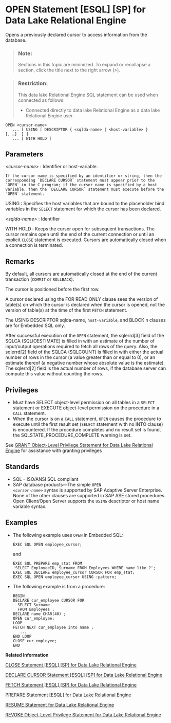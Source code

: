 <!-- loioa6215ada84f2101596dfe103bbef22a4 -->

# OPEN Statement \[ESQL\] \[SP\] for Data Lake Relational Engine

Opens a previously declared cursor to access information from the database.



> ### Note:  
> Sections in this topic are minimized. To expand or recollapse a section, click the title next to the right arrow \(*\>*\).



> ### Restriction:  
> This data lake Relational Engine SQL statement can be used when connected as follows:
> 
> -   Connected directly to data lake Relational Engine as a data lake Relational Engine user.



```
OPEN <cursor-name>
   ... [ USING [ DESCRIPTOR { <sqlda-name> | <host-variable> } [, …]  ] ]
   ... [ WITH HOLD ]
```



<a name="loioa6215ada84f2101596dfe103bbef22a4__IQ_Parameters"/>

## Parameters

 *<cursor-name\>*
 :   Identifier or host-variable.

    If the cursor name is specified by an identifier or string, then the corresponding `DECLARE CURSOR` statement must appear prior to the `OPEN` in the C program; if the cursor name is specified by a host variable, then the `DECLARE CURSOR` statement must execute before the `OPEN` statement.

  USING
 :   Specifies the host variables that are bound to the placeholder bind variables in the `SELECT` statement for which the cursor has been declared.

  *<sqlda-name\>*
 :   Identifier

  WITH HOLD
 :   Keeps the cursor open for subsequent transactions. The cursor remains open until the end of the current connection or until an explicit `CLOSE` statement is executed. Cursors are automatically closed when a connection is terminated.

 

<a name="loioa6215ada84f2101596dfe103bbef22a4__IQ_Usage"/>

## Remarks

By default, all cursors are automatically closed at the end of the current transaction \(`COMMIT` or `ROLLBACK`\).

The cursor is positioned before the first row.

A cursor declared using the FOR READ ONLY clause sees the version of table\(s\) on which the cursor is declared when the cursor is opened, not the version of table\(s\) at the time of the first `FETCH` statement.

The USING DESCRIPTOR sqlda-name, `host-variable`, and BLOCK n clauses are for Embedded SQL only.

After successful execution of the `OPEN` statement, the sqlerrd\[3\] field of the SQLCA \(SQLIOESTIMATE\) is filled in with an estimate of the number of input/output operations required to fetch all rows of the query. Also, the sqlerrd\[2\] field of the SQLCA \(SQLCOUNT\) is filled in with either the actual number of rows in the cursor \(a value greater than or equal to 0\), or an estimate thereof \(a negative number whose absolute value is the estimate\). The sqlerrd\[2\] field is the actual number of rows, if the database server can compute this value without counting the rows.



<a name="loioa6215ada84f2101596dfe103bbef22a4__IQ_Permissions"/>

## Privileges

-   Must have SELECT object-level permission on all tables in a `SELECT` statement or EXECUTE object-level permission on the procedure in a `CALL` statement.
-   When the cursor is on a `CALL` statement, `OPEN` causes the procedure to execute until the first result set \(`SELECT` statement with no INTO clause\) is encountered. If the procedure completes and no result set is found, the SQLSTATE\_PROCEDURE\_COMPLETE warning is set.

See [GRANT Object-Level Privilege Statement for Data Lake Relational Engine](grant-object-level-privilege-statement-for-data-lake-relational-engine-a3e154f.md) for assistance with granting privileges



<a name="loioa6215ada84f2101596dfe103bbef22a4__IQ_Standards"/>

## Standards

-   SQL – ISO/ANSI SQL compliant
-   SAP database products—The simple <code>OPEN <i class="varname">&lt;cursor-name&gt;</i></code> syntax is supported by SAP Adaptive Server Enterprise. None of the other clauses are supported in SAP ASE stored procedures. Open Client/Open Server supports the `USING` descriptor or host name variable syntax.



<a name="loioa6215ada84f2101596dfe103bbef22a4__IQ_Examples"/>

## Examples

-   The following example uses `OPEN` in Embedded SQL:

    ```
    EXEC SQL OPEN employee_cursor;
    ```

    and

    ```
    EXEC SQL PREPARE emp_stat FROM
    'SELECT EmployeeID, Surname FROM Employees WHERE name like ?';
    EXEC SQL DECLARE employee_cursor CURSOR FOR emp_stat;
    EXEC SQL OPEN employee_cursor USING :pattern;
    ```

-   The following example is from a procedure:

    ```
    BEGIN
    DECLARE cur_employee CURSOR FOR
      SELECT Surname
      FROM Employees ;
    DECLARE name CHAR(40) ;
    OPEN cur_employee;
    LOOP
    FETCH NEXT cur_employee into name ;
       ...
    END LOOP
    CLOSE cur_employee;
    END
    ```


**Related Information**  


[CLOSE Statement \[ESQL\] \[SP\] for Data Lake Relational Engine](close-statement-esql-sp-for-data-lake-relational-engine-a6157e8.md "Closes a named cursor.")

[DECLARE CURSOR Statement \[ESQL\] \[SP\] for Data Lake Relational Engine](declare-cursor-statement-esql-sp-for-data-lake-relational-engine-a61ac0b.md "Declares a cursor. Cursors are the primary means for manipulating the results of queries.")

[FETCH Statement \[ESQL\] \[SP\] for Data Lake Relational Engine](fetch-statement-esql-sp-for-data-lake-relational-engine-a61e5e2.md "Retrieves one row from the named cursor. The cursor must have been previously opened.")

[PREPARE Statement \[ESQL\] for Data Lake Relational Engine](prepare-statement-esql-for-data-lake-relational-engine-a621eea.md "Prepares a statement to be executed later or used for a cursor.")

[RESUME Statement for Data Lake Relational Engine](resume-statement-for-data-lake-relational-engine-a6239b4.md "Resumes execution of a procedure that returns result sets.")

[REVOKE Object-Level Privilege Statement for Data Lake Relational Engine](revoke-object-level-privilege-statement-for-data-lake-relational-engine-a3e7af2.md "Removes object-level privileges that were given using the GRANT statement.")

